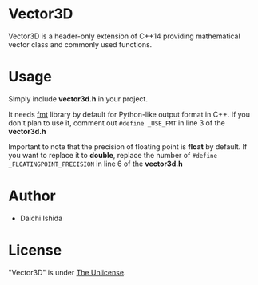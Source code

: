 # Vector3D
Vector3D is a header-only extension of C++14 providing mathematical vector class and commonly used functions.

# Usage
Simply include **vector3d.h** in your project.

It needs [fmt](https://github.com/fmtlib/fmt) library by default for Python-like output format in C++.
If you don't plan to use it, comment out `#define _USE_FMT` in line 3 of the **vector3d.h**

Important to note that the precision of floating point is **float** by default. If you want to replace it to **double**, replace the number of `#define _FLOATINGPOINT_PRECISION` in line 6 of the **vector3d.h**

# Author
* Daichi Ishida

# License
"Vector3D" is under [The Unlicense](https://unlicense.org).

